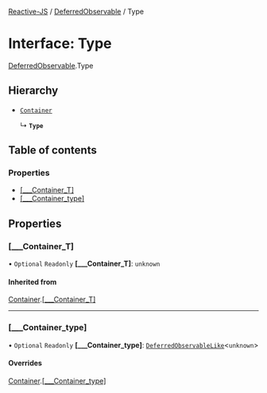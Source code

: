 [Reactive-JS](../README.md) / [DeferredObservable](../modules/DeferredObservable.md) / Type

# Interface: Type

[DeferredObservable](../modules/DeferredObservable.md).Type

## Hierarchy

- [`Container`](types.Container.md)

  ↳ **`Type`**

## Table of contents

### Properties

- [[\_\_\_Container\_T]](DeferredObservable.Type.md#[___container_t])
- [[\_\_\_Container\_type]](DeferredObservable.Type.md#[___container_type])

## Properties

### [\_\_\_Container\_T]

• `Optional` `Readonly` **[\_\_\_Container\_T]**: `unknown`

#### Inherited from

[Container](types.Container.md).[[___Container_T]](types.Container.md#[___container_t])

___

### [\_\_\_Container\_type]

• `Optional` `Readonly` **[\_\_\_Container\_type]**: [`DeferredObservableLike`](types.DeferredObservableLike.md)<`unknown`\>

#### Overrides

[Container](types.Container.md).[[___Container_type]](types.Container.md#[___container_type])
